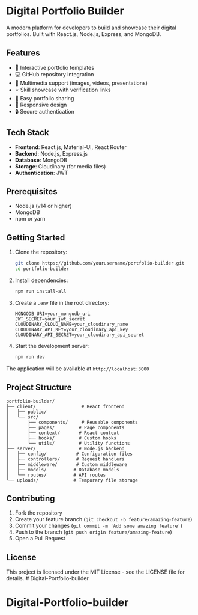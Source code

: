 # Digital Portfolio Builder

A modern platform for developers to build and showcase their digital portfolios. Built with React.js, Node.js, Express, and MongoDB.

## Features

- 🎨 Interactive portfolio templates
- 💻 GitHub repository integration
- 🎥 Multimedia support (images, videos, presentations)
- ⭐ Skill showcase with verification links
- 🔗 Easy portfolio sharing
- 📱 Responsive design
- 🔒 Secure authentication

## Tech Stack

- **Frontend**: React.js, Material-UI, React Router
- **Backend**: Node.js, Express.js
- **Database**: MongoDB
- **Storage**: Cloudinary (for media files)
- **Authentication**: JWT

## Prerequisites

- Node.js (v14 or higher)
- MongoDB
- npm or yarn

## Getting Started

1. Clone the repository:
   ```bash
   git clone https://github.com/yourusername/portfolio-builder.git
   cd portfolio-builder
   ```

2. Install dependencies:
   ```bash
   npm run install-all
   ```

3. Create a `.env` file in the root directory:
   ```
   MONGODB_URI=your_mongodb_uri
   JWT_SECRET=your_jwt_secret
   CLOUDINARY_CLOUD_NAME=your_cloudinary_name
   CLOUDINARY_API_KEY=your_cloudinary_api_key
   CLOUDINARY_API_SECRET=your_cloudinary_api_secret
   ```

4. Start the development server:
   ```bash
   npm run dev
   ```

The application will be available at `http://localhost:3000`

## Project Structure

```
portfolio-builder/
├── client/                 # React frontend
│   ├── public/
│   └── src/
│       ├── components/     # Reusable components
│       ├── pages/         # Page components
│       ├── context/       # React context
│       ├── hooks/         # Custom hooks
│       └── utils/         # Utility functions
├── server/                # Node.js backend
│   ├── config/           # Configuration files
│   ├── controllers/      # Request handlers
│   ├── middleware/       # Custom middleware
│   ├── models/          # Database models
│   └── routes/          # API routes
└── uploads/             # Temporary file storage
```

## Contributing

1. Fork the repository
2. Create your feature branch (`git checkout -b feature/amazing-feature`)
3. Commit your changes (`git commit -m 'Add some amazing feature'`)
4. Push to the branch (`git push origin feature/amazing-feature`)
5. Open a Pull Request

## License

This project is licensed under the MIT License - see the LICENSE file for details. # Digital-Portfolio-builder
# Digital-Portfolio-builder
